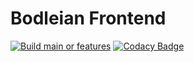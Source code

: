 # Bodleian Frontend

[![Build main or features](https://github.com/koenighotze/bodleian-frontend/actions/workflows/build.yml/badge.svg)](https://github.com/koenighotze/bodleian-frontend/actions/workflows/build.yml)
[![Codacy Badge](https://app.codacy.com/project/badge/Grade/18355454ddac4308b32ac6c73c793924)](https://www.codacy.com/gh/koenighotze/bodleian-frontend/dashboard?utm_source=github.com&amp;utm_medium=referral&amp;utm_content=koenighotze/bodleian-frontend&amp;utm_campaign=Badge_Grade)



